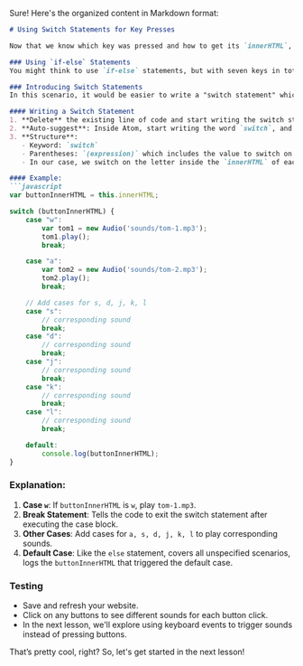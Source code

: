 Sure! Here's the organized content in Markdown format:

```markdown
# Using Switch Statements for Key Presses

Now that we know which key was pressed and how to get its `innerHTML`, let's learn how to play a different sound depending on which key was pressed.

### Using `if-else` Statements
You might think to use `if-else` statements, but with seven keys in total, we would have to write quite a few `if-else` statements.

### Introducing Switch Statements
In this scenario, it would be easier to write a "switch statement" which, like a railroad switch, takes the code down a different track depending on the value of a variable.

#### Writing a Switch Statement
1. **Delete** the existing line of code and start writing the switch statement.
2. **Auto-suggest**: Inside Atom, start writing the word `switch`, and autosuggest will give you the skeleton of a JavaScript switch statement.
3. **Structure**:
   - Keyword: `switch`
   - Parentheses: `(expression)` which includes the value to switch on.
   - In our case, we switch on the letter inside the `innerHTML` of each button.

#### Example:
```javascript
var buttonInnerHTML = this.innerHTML;

switch (buttonInnerHTML) {
    case "w":
        var tom1 = new Audio('sounds/tom-1.mp3');
        tom1.play();
        break;

    case "a":
        var tom2 = new Audio('sounds/tom-2.mp3');
        tom2.play();
        break;

    // Add cases for s, d, j, k, l
    case "s":
        // corresponding sound
        break;
    case "d":
        // corresponding sound
        break;
    case "j":
        // corresponding sound
        break;
    case "k":
        // corresponding sound
        break;
    case "l":
        // corresponding sound
        break;

    default:
        console.log(buttonInnerHTML);
}
```

### Explanation:
1. **Case `w`**: If `buttonInnerHTML` is `w`, play `tom-1.mp3`.
2. **Break Statement**: Tells the code to exit the switch statement after executing the case block.
3. **Other Cases**: Add cases for `a, s, d, j, k, l` to play corresponding sounds.
4. **Default Case**: Like the `else` statement, covers all unspecified scenarios, logs the `buttonInnerHTML` that triggered the default case.

### Testing
- Save and refresh your website.
- Click on any buttons to see different sounds for each button click.
- In the next lesson, we'll explore using keyboard events to trigger sounds instead of pressing buttons.

That’s pretty cool, right? So, let's get started in the next lesson!
```
